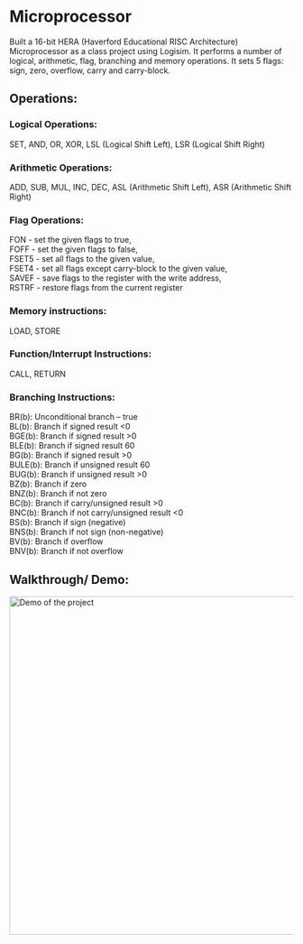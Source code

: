 # Microprocessor

Built a 16-bit HERA (Haverford Educational RISC Architecture) Microprocessor as a class project using Logisim. It performs a number of logical, arithmetic, flag, branching and memory operations. It sets 5 flags: sign, zero, overflow, carry and carry-block. 

## Operations: 

### Logical Operations: 
  SET, AND, OR, XOR, LSL (Logical Shift Left), LSR (Logical Shift Right) 

### Arithmetic Operations: 
  ADD, SUB, MUL, INC, DEC, ASL (Arithmetic Shift Left), ASR (Arithmetic Shift Right)
 
### Flag Operations: 
  FON - set the given flags to true, <br> 
  FOFF - set the given flags to false, <br> 
  FSET5 - set all flags to the given value, <br> 
  FSET4 - set all flags except carry-block to the given value, <br> 
  SAVEF - save flags to the register with the write address, <br> 
  RSTRF - restore flags from the current register <br> 
  
 ### Memory instructions: 
  LOAD, STORE
  
 ### Function/Interrupt Instructions: 
  CALL, RETURN 
  
 ### Branching Instructions: 
  BR(b): Unconditional branch – true <br> 
  BL(b): Branch if signed result <0 <br> 
  BGE(b): Branch if signed result >0 <br> 
  BLE(b): Branch if signed result 60 <br> 
  BG(b): Branch if signed result >0 <br> 
  BULE(b): Branch if unsigned result 60 <br> 
  BUG(b): Branch if unsigned result >0 <br> 
  BZ(b): Branch if zero <br> 
  BNZ(b): Branch if not zero <br> 
  BC(b): Branch if carry/unsigned result >0 <br> 
  BNC(b): Branch if not carry/unsigned result <0 <br> 
  BS(b): Branch if sign (negative) <br> 
  BNS(b): Branch if not sign (non-negative) <br> 
  BV(b): Branch if overflow <br> 
  BNV(b): Branch if not overflow <br> 
 
## Walkthrough/ Demo: 

<img src= "http://g.recordit.co/4NoozTjP25.gif" width=600 alt="Demo of the project">

